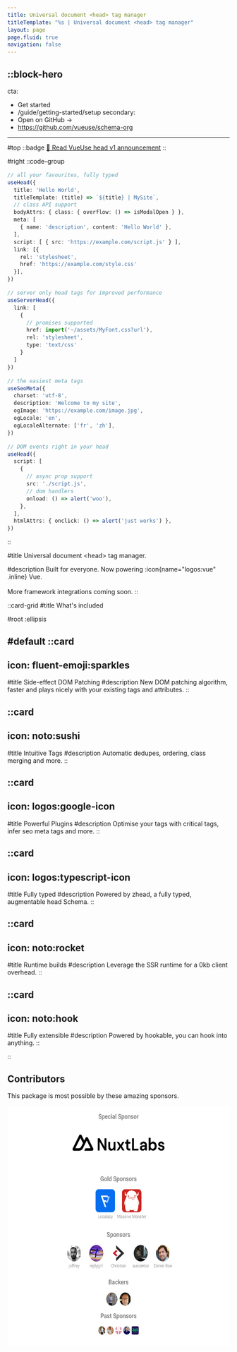 ```yaml
---
title: Universal document <head> tag manager
titleTemplate: "%s | Universal document <head> tag manager"
layout: page
page.fluid: true
navigation: false
---
```


::block-hero
---
cta:
  - Get started
  - /guide/getting-started/setup
secondary:
  - Open on GitHub →
  - https://github.com/vueuse/schema-org
---

#top
::badge
<a href="https://harlanzw.com/blog/vue-use-head-v1" class="text-sm font-normal">🎉  Read VueUse head v1 announcement</a>
::

#right
::code-group

```ts [useHead]
// all your favourites, fully typed
useHead({
  title: 'Hello World',
  titleTemplate: (title) => `${title} | MySite`,
  // class API support
  bodyAttrs: { class: { overflow: () => isModalOpen } },
  meta: [
    { name: 'description', content: 'Hello World' },
  ],
  script: [ { src: 'https://example.com/script.js' } ],
  link: [{
    rel: 'stylesheet',
    href: 'https://example.com/style.css'
  }],
})
```

```ts [useServerHead]
// server only head tags for improved performance
useServerHead({
  link: [
    {
      // promises supported
      href: import('~/assets/MyFont.css?url'),
      rel: 'stylesheet',
      type: 'text/css'
    }
  ]
})
```


```ts [useSeoMeta]
// the easiest meta tags 
useSeoMeta({
  charset: 'utf-8',
  description: 'Welcome to my site',
  ogImage: 'https://example.com/image.jpg',
  ogLocale: 'en',
  ogLocaleAlternate: ['fr', 'zh'],
})
```

```ts [DOM events]
// DOM events right in your head
useHead({
  script: [
    {
      // async prop support
      src: './script.js',
      // dom handlers
      onload: () => alert('woo'),
    },
  ],
  htmlAttrs: { onclick: () => alert('just works') },
})
```

::

#title
Universal document &lt;head&gt; tag manager.

#description
Built for everyone. Now powering <span class="whitespace-nowrap"> :icon{name="logos:vue" .inline} Vue</span>.
<br><br>
More framework integrations coming soon.
::


::card-grid
#title
What's included

#root
:ellipsis

#default
  ::card
  ---
  icon: fluent-emoji:sparkles
  ---
  #title
  Side-effect DOM Patching
  #description
  New DOM patching algorithm, faster and plays nicely with your existing tags and attributes.
  ::

  ::card
  ---
  icon: noto:sushi
  ---
  #title
  Intuitive Tags
  #description
  Automatic dedupes, ordering, class merging and more.
  ::

  ::card
  ---
  icon: logos:google-icon
  ---
  #title
  Powerful Plugins
  #description
  Optimise your tags with critical tags, infer seo meta tags and more.
  ::

  ::card
  ---
  icon: logos:typescript-icon
  ---
  #title
  Fully typed
  #description
  Powered by zhead, a fully typed, augmentable head Schema.
  ::


  ::card
  ---
  icon: noto:rocket
  ---
  #title
  Runtime builds
  #description
  Leverage the SSR runtime for a 0kb client overhead.
  ::

  ::card
  ---
  icon: noto:hook
  ---
  #title
  Fully extensible
  #description
  Powered by hookable, you can hook into anything.
  ::

::

<div class="mx-auto w-full sm:px-6 lg-px-8 px-4 text-center">

## Contributors

This package is most possible by these amazing sponsors.

  <a href="https://raw.githubusercontent.com/harlan-zw/static/main/sponsors.svg">
    <img src="https://raw.githubusercontent.com/harlan-zw/static/main/sponsors.svg" width="800" height="545" style="margin: 0 auto;">
  </a>

</div>
